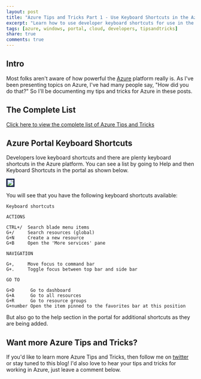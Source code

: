 ```yaml
---
layout: post
title: "Azure Tips and Tricks Part 1 - Use Keyboard Shortcuts in the Azure Portal"
excerpt: "Learn how to use developer keyboard shortcuts for use in the Azure Portal"
tags: [azure, windows, portal, cloud, developers, tipsandtricks]
share: true
comments: true
---
```


## Intro

Most folks aren't aware of how powerful the [Azure](http://www.azure.com) platform really is. As I've been presenting topics on Azure, I've had many people say, "How did you do that?" So I'll be documenting my tips and tricks for Azure in these posts. 

## The Complete List

[Click here to view the complete list of Azure Tips and Tricks ](http://michaelcrump.net/azure-tips-and-tricks-complete-list/)

## Azure Portal Keyboard Shortcuts

Developers love keyboard shortcuts and there are plenty keyboard shortcuts in the Azure platform. You can see a list by going to Help and then Keyboard Shortcuts in the portal as shown below. 

<img style="border:3px solid #021a40" src="http://michaelcrump.net/files/azuretip1.gif">

You will see that you have the following keyboard shortcuts available: 

	Keyboard shortcuts
	
	ACTIONS
	
	CTRL+/	Search blade menu items
	G+/  	Search resources (global)
	G+N 	Create a new resource
	G+B 	Open the 'More services' pane
	
	NAVIGATION
	
	G+, 	Move focus to command bar
	G+.		Toggle focus between top bar and side bar
	
	GO TO
	
	G+D 	 Go to dashboard
	G+A 	 Go to all resources
	G+R 	 Go to resource groups
	G+number Open the item pinned to the favorites bar at this position

But also go to the help section in the portal for additional shortcuts as they are being added.


## Want more Azure Tips and Tricks?

If you'd like to learn more Azure Tips and Tricks, then follow me on [twitter](http://twitter.com/mbcrump) or stay tuned to this blog! I'd also love to hear your tips and tricks for working in Azure, just leave a comment below. 